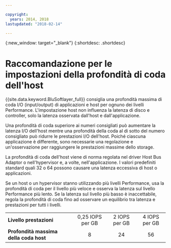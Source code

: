 ```yaml
---

copyright:
  years: 2014, 2018
lastupdated: "2018-02-14"

---
```

{:new_window: target="_blank"}
{:shortdesc: .shortdesc}

# Raccomandazione per le impostazioni della profondità di coda dell'host

{{site.data.keyword.BluSoftlayer_full}} consiglia una profondità massima di coda I/O (input/output) di applicazioni e host per ognuno dei livelli Performance. L'impostazione host non influenza la latenza di disco e controller, solo la latenza osservata dall'host e dall'applicazione.

Una profondità di coda superiore ai numeri consigliati può aumentare la latenza I/O dell'host mentre una profondità della coda al di sotto del numero consigliato può ridurre le prestazioni I/O dell'host. Poiché ciascuna applicazione è differente, sono necessarie una regolazione e un'osservazione per raggiungere le prestazioni massime dello storage.

La profondità di coda dell'host viene di norma regolata nel driver Host Bus Adaptor o nell'hypervisor e, a volte, nell'applicazione. I valori predefiniti standard quali 32 o 64 possono causare una latenza eccessiva di host o applicazioni.

Se un host o un hypervisor stanno utilizzando più livelli Performance, usa la profondità di coda per il livello più veloce e osserva la latenza sul livello Performance più lento. Se la latenza sul livello più basso è inaccettabile, regola la profondità di coda fino ad osservare un equilibrio tra latenza e prestazioni per tutti i livelli.

<table align="center">
	<tbody>
		<tr>
			<td><strong>Livello prestazioni</strong></td>
			<td style="text-align: center; vertical-align: middle;">0,25 IOPS per GB</td>
			<td style="text-align: center; vertical-align: middle;">2 IOPS per GB</td>
			<td style="text-align: center; vertical-align: middle;">4 IOPS per GB</td>
		</tr>
		<tr>
			<td><strong>Profondità massima della coda host</strong></td>
			<td style="text-align: center; vertical-align: middle;">8</td>
			<td style="text-align: center; vertical-align: middle;">24</td>
			<td style="text-align: center; vertical-align: middle;">56</td>
		</tr>
	</tbody>
</table>
